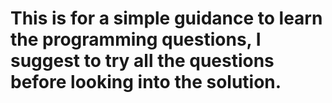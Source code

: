 # This is for a simple guidance to learn the programming questions, I suggest to try all the questions before looking into the solution.
